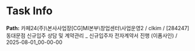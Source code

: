 # Task Info

**Path:** 카페24(주)\본사사업장\[CG]MI본부\창업센터\사업운영2 / clkim / [284247] 동대문점 신규입주 상담 및 계약관리 _ 신규입주자 전자계약서 진행 (이폼사인) / 2025-08-01_00-00-00

